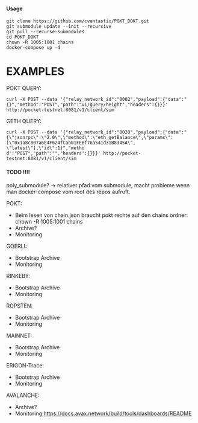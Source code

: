 #### Usage
```
git clone https://github.com/cventastic/POKT_DOKT.git
git submodule update --init --recursive
git pull --recurse-submodules
cd POKT_DOKT
chown -R 1005:1001 chains 
docker-compose up -d
```
# EXAMPLES
POKT QUERY:
```
curl -X POST --data '{"relay_network_id":"0002","payload":{"data":"{}","method":"POST","path":"v1/query/height","headers":{}}}' http://pocket-testnet:8081/v1/client/sim
```
GETH QUERY:
```
curl -X POST --data '{"relay_network_id":"0020","payload":{"data":"{\"jsonrpc\":\"2.0\",\"method\":\"eth_getBalance\",\"params\":[\"0x1a8c807a6E4F624fCab01FEBf76a541d31B8345A\", \"latest\"],\"id\":1}","metho
d":"POST","path":"","headers":{}}}' http://pocket-testnet:8081/v1/client/sim
```

#### TODO !!!! 

poly_submodule? -> relativer pfad vom submodule, macht probleme wenn man docker-compose vom root des repos aufruft.

POKT: 
- Beim lesen von chain.json braucht pokt rechte auf den chains ordner: chown -R 1005:1001 chains
- Archive?
- Monitoring

GOERLI:
- Bootstrap Archive
- Monitoring

RINKEBY:
- Bootstrap Archive
- Monitoring

ROPSTEN:
- Bootstrap Archive
- Monitoring

MAINNET:
- Bootstrap Archive
- Monitoring

ERIGON-Trace:
- Bootstrap Archive
- Monitoring

AVALANCHE:
- Archive?
- Monitoring https://docs.avax.network/build/tools/dashboards/README